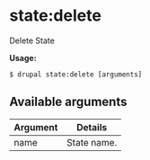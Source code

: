 # state:delete
Delete State

**Usage:**
```
$ drupal state:delete [arguments] 
```

## Available arguments
Argument | Details
---------|-------------
name | State name.
